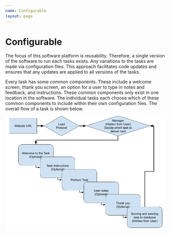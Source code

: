 ```yaml
---
name: Configurable
layout: page
---
```

# Configurable
The focus of this software platform is reusability. Therefore, a single version of the software to run each tasks exists. Any variations to the tasks are made via configuration files. This approach facilitates code updates and ensures that any updates are applied to all versions of the tasks.

Every task has some common components. These include a welcome screen, thank you screen, an option for a user to type in notes and feedback, and instructions. These common components only exist in one location in the software. The individual tasks each choose which of these common components to include within their own configuration files. The overall flow of a task is shown below.



<img src="/assets/FlowChart.png" alt="FlowChart.png"/>